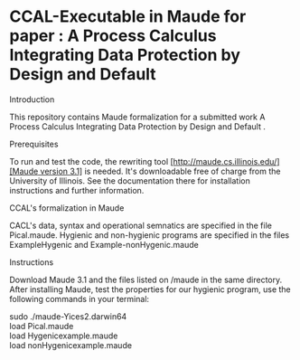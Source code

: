 # CCAL-Executable in Maude for paper : A Process Calculus Integrating Data Protection by Design and Default 
Introduction

This repository contains Maude formalization for a submitted work A Process Calculus Integrating Data Protection by Design and Default .

Prerequisites

To run and test the code, the rewriting tool [[http://maude.cs.illinois.edu/][Maude version 3.1]](https://maude.cs.illinois.edu/w/index.php/Maude_download_and_installation) is needed. It's downloadable free of charge from the University of Illinois. See the documentation there for installation instructions and further information.

CCAL's formalization in Maude

CACL's data, syntax and  operational semnatics are specified in the file Pical.maude. Hygienic and non-hygienic programs are specified in the files ExampleHygenic and Example-nonHygenic.maude

Instructions

Download Maude 3.1 and the files listed on /maude in the same directory. After installing Maude, test the properties for our hygienic program, use the following commands in your terminal:

sudo ./maude-Yices2.darwin64 <br>
load Pical.maude <br>
load Hygenicexample.maude <br>
load nonHygenicexample.maude <br>

